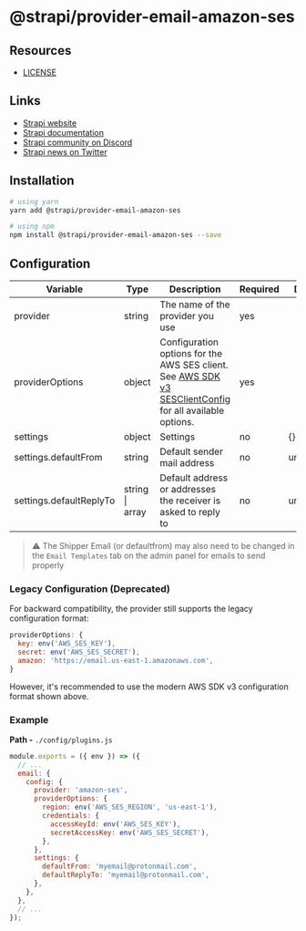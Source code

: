# @strapi/provider-email-amazon-ses

## Resources

- [LICENSE](LICENSE)

## Links

- [Strapi website](https://strapi.io/)
- [Strapi documentation](https://docs.strapi.io)
- [Strapi community on Discord](https://discord.strapi.io)
- [Strapi news on Twitter](https://twitter.com/strapijs)

## Installation

```bash
# using yarn
yarn add @strapi/provider-email-amazon-ses

# using npm
npm install @strapi/provider-email-amazon-ses --save
```

## Configuration

| Variable                | Type                    | Description                                                                                                                                                                                                              | Required | Default   |
| ----------------------- | ----------------------- | ------------------------------------------------------------------------------------------------------------------------------------------------------------------------------------------------------------------------ | -------- | --------- |
| provider                | string                  | The name of the provider you use                                                                                                                                                                                         | yes      |           |
| providerOptions         | object                  | Configuration options for the AWS SES client. See [AWS SDK v3 SESClientConfig](https://docs.aws.amazon.com/AWSJavaScriptSDK/v3/latest/Package/-aws-sdk-client-ses/Interface/SESClientConfig/) for all available options. | yes      |           |
| settings                | object                  | Settings                                                                                                                                                                                                                 | no       | {}        |
| settings.defaultFrom    | string                  | Default sender mail address                                                                                                                                                                                              | no       | undefined |
| settings.defaultReplyTo | string \| array<string> | Default address or addresses the receiver is asked to reply to                                                                                                                                                           | no       | undefined |

> :warning: The Shipper Email (or defaultfrom) may also need to be changed in the `Email Templates` tab on the admin panel for emails to send properly

### Legacy Configuration (Deprecated)

For backward compatibility, the provider still supports the legacy configuration format:

```js
providerOptions: {
  key: env('AWS_SES_KEY'),
  secret: env('AWS_SES_SECRET'),
  amazon: 'https://email.us-east-1.amazonaws.com',
}
```

However, it's recommended to use the modern AWS SDK v3 configuration format shown above.

### Example

**Path -** `./config/plugins.js`

```js
module.exports = ({ env }) => ({
  // ...
  email: {
    config: {
      provider: 'amazon-ses',
      providerOptions: {
        region: env('AWS_SES_REGION', 'us-east-1'),
        credentials: {
          accessKeyId: env('AWS_SES_KEY'),
          secretAccessKey: env('AWS_SES_SECRET'),
        },
      },
      settings: {
        defaultFrom: 'myemail@protonmail.com',
        defaultReplyTo: 'myemail@protonmail.com',
      },
    },
  },
  // ...
});
```
